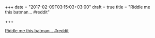 +++
date = "2017-02-09T03:15:03+03:00"
draft = true
title = "Riddle me this batman...  #reddit"

+++

<p><a href="https://t.co/mC7cjGTyng">Riddle me this batman...  #reddit</a></p>
